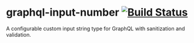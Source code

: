 # graphql-input-number [![Build Status](https://travis-ci.org/joonhocho/graphql-input-number.svg?branch=master)](https://travis-ci.org/joonhocho/graphql-input-number)
A configurable custom input string type for GraphQL with sanitization and validation.
